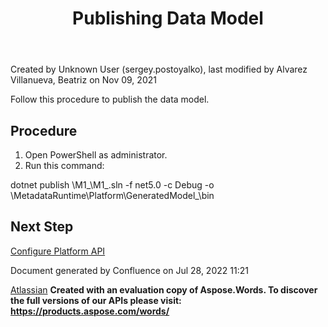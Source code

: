 ﻿---
title: "Publishing Data Model"
weight: 12
---
<!-- 1. [Modular MOM](c:\users\anil.birajdar\desktop\temp\index.html)
1. [Before You Start](c:\users\anil.birajdar\desktop\temp\Before-You-Start_127740192.html)
1. [Quick Start to Developing with Opcenter Modular Manufacturing](c:\users\anil.birajdar\desktop\temp\Quick-Start-to-Developing-with-Opcenter-Modular-Manufacturing_134455239.html)
1. [How to Create a Configurable Object](c:\users\anil.birajdar\desktop\temp\How-to-Create-a-Configurable-Object_125339498.html)
# **Modular MOM : Publishing Data Model**  -->
Created by Unknown User (sergey.postoyalko), last modified by Alvarez Villanueva, Beatriz on Nov 09, 2021 

Follow this procedure to publish the data model.
## **Procedure**
1. Open PowerShell as administrator.
1. Run this command:

dotnet publish <path of your folder for source code>\M1\_<your model name>\M1\_<your model name>.sln -f net5.0 -c Debug -o <path of your folder for source code>\MetadataRuntime\Platform\GeneratedModel\_<your model name>\bin
## **Next Step**
[Configure Platform API](c:\users\anil.birajdar\desktop\temp\Configuring-Platform-API_127739834.html)

Document generated by Confluence on Jul 28, 2022 11:21

[Atlassian](https://www.atlassian.com/)
**Created with an evaluation copy of Aspose.Words. To discover the full versions of our APIs please visit: https://products.aspose.com/words/**
